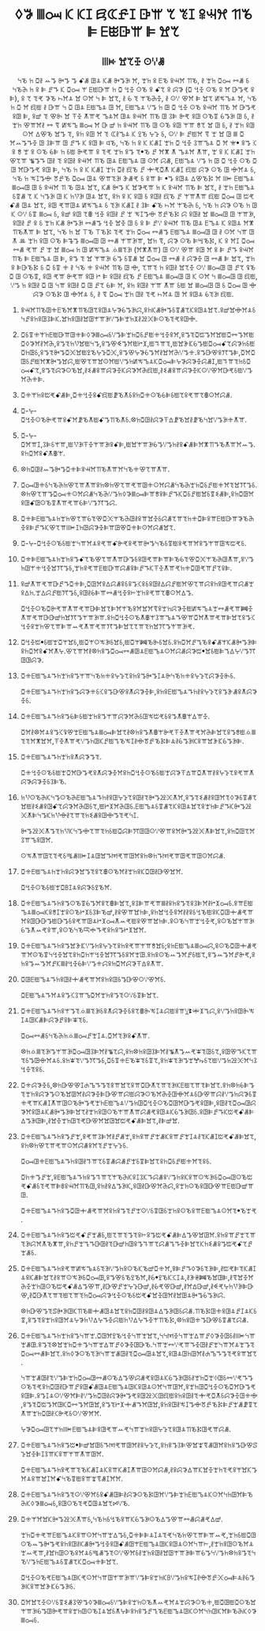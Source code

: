 <h1 align='center'>ꕺꖃ ꘈꗢ ꗪ ꗪꕯ ꗛꕆꗔꕯ ꕒꕌ ꕎ ꔳꕯ ꕉꕜꕮ ꔔꘋ ꕞ ꗋꖺꕒꕌ ꕞ ꖏꕎ</h1>
<h2 align='center'>ꔖꔜ ꖏꕎꔀ ꖴꗷꗡ</h2>
<p align='center'>ꕪꘋ ꖷ ꗞꔧ ꕀꔤ ꔻꔤ ꔤ ꗃꗡ ꖸꕊ ꗪꗡ ꔻꔤꘂ ꕮ, ꘃꖷ ꕉ ꗋꘋ ꕉꕜꕮ ꔔꘋ, ꔧ ꘃꖷ ꗞꗢ ꗬꗡ ꗏ ꕪꘋꔕ ꖷ ꕉ ꕞ ꗓꔒ ꗪ ꗞꗢ ꕚ ꗋꖺꕒꕌ ꖷ ꗞ ꔇꔀ ꖴꘋ ꕉ ꗃꕎ ꕉ ꕸꖃ (ꗞ ꔇꔀ ꖴꘋ ꕉ ꕮ ꕒꔤꕩ ꕉ ꕞ), ꕉ ꕎ ꔳꕩ ꖃꘋ ꖨꕮꕊ ꖏ ꖴꕮ ꕪ ꕞ ꖏꕎ, ꔧ ꕃ ꔳ ꕚꘋꔕꔀ, ꔧ ꖴꗷ ꕢꕮ ꕞ ꖏꕎ ꖦꖕꕰꕊ ꕮ,
ꕪꘋ ꖷ ꗞ ꕮ ꗛꖺ ꔧ ꕒꕌ ꕪ ꗞ ꖸꕊ ꗋꖺꕰꕊ ꖸ ꕮ, ꗋꖺꕰꕊ ꗷꔤ ꖷ ꖸ ꗞ ꔇꔀ ꖴꘋ ꕉꕜꕮ ꔔꘋ ꕮ ꕒꔤꕩ ꕉꖸ ꕞ, ꕉꕡ ꔳ ꕢꖝ ꖏ ꔉꔀ ꕧꕌꕩ ꕰꕊꕮ ꖸꕊ ꕉꕜꕮ ꔔꘋ ꖸ ꕘꕞ ꔬꕩ ꕉꖸ ꖴꘋꗒ ꕃꔤꘂ ꖸ ꗏ, ꔧ ꘃꖷ ꕢꕌꕮꔧ ꗬ ꗦ ꖦꖕꕰ ꘈꗢ ꕮ ꕒ ꕡ ꖷ ꕉꕜꕮ ꔔꘋ ꖸ ꖴꘋ ꕉꖸ ꕚꕌ ꗉꕎ ꖏ ꖸ ꗏ, ꔧ ꘃꖷ ꕉꖸ ꖴꕮ ꕔꕢꘋ ꖏꔤ ꔳ, ꕉꖷ ꕉꖸ ꕮ ꔳ ꕆꔧꕰꕊ ꗪ ꔌꘋ ꕴꕱ ꗏ, ꖴꗷ ꕞ ꗓꖺꕮ ꗦ ꘃ ꖏ ꖸ ꘈ ꗞ ꕮꕀꔤꔒꔀ ꖸ ꕘꕞꕌ ꖸ ꗓꔒ ꗪ ꕉꖸ ꕞ ꕼꘋ,
ꕪꘋ ꖷ ꕉ ꗪ ꗪꗡꕯ ꘃꖷ ꗞ ꔇꔀ ꕘꕌꕰꕊ ꗞ ꕮ ꕍꔷ ꕉꔤ ꕿ ꕉ ꗉ ꘃ ꕉ ꖴꘋ ꕃꕞ ꖷ ꗏꖺ ꔬꕩꕌ ꕉ ꔳꕩ ꘃꖷ ꕉꔤ ꔳꔷꘋ ꗓ ꕮꕨ ꕧ ꕰꕊꕮ ꕧꕌ, ꘃ ꕉ ꗪ ꗪꗡꕯ ꘃꖷ ꕢꕎꕌ ꘊꔤꔒ ꖸꔧ ꔳ ꕉꖸꔧ ꕉꕜꕮ ꔔꘋ ꖸꕊ ꗋꖺꕰꕊ ꖸ ꖴꕮ ꗱꗡ, ꗋꖺꕰꕊ ꗷꔤ ꖷ ꖸ ꗞ ꔇꔀ ꖴꘋ ꗞ ꖸ ꕮꕒꔤꕩ ꕉꖸ ꕞ,
ꕪꘋ ꖷ ꕉ ꗪ ꗪꗡꕯ ꘃꖷ ꗞꔧ ꗛꘋ ꗓ ꔺꕩꗞꕧ ꗪꗡꕯ ꗛꖺ ꕸꖃ ꖴꘋ ꖸ ꗳꕮꕊ ꗏ,
ꕪꘋ ꖷ ꖕꕯꔤꗳ ꔢꗔꘋ ꗞꗢ ꖸꕊ ꕢꕌꔳꘂ ꘀꗡꕩ ꗏ ꕉꕌ ꕞ ꔷꔤ ꕉꖸꕊ ꕔꕢꘋꗣ ꕮ ꔖꔜ ꗋꖺꕰꕊ ꘈꗢꖸ ꖸ ꗏ ꕉꕜꕮ ꔔ ꘋ ꖸꕊ ꖏꕎ, ꗪꗡ ꔻꔤ ꗪ ꖏꖃꕩꕌ ꖷ ꗪ ꕉꕜꕮ ꔔꘋ ꕞ ꖏꕎ, ꔧ ꘃꖷ ꗋꖺꕰꕊ ꗏꗒꗡ ꕎ ꗪ ꕪꔤꘂ ꖸ ꗪ ꖷꖬꘂ ꖸꕊ ꖏꕎ, ꕉꖷ ꕉ ꗪ ꕉꖸ ꗏ ꕉꖸꔧ ꗛꘋ ꗓ ꕚꕌꕧꕌ ꗛꖺ ꗞꗢ ꖸ ꔱꕩ ꗃꗡ ꖸꕊ ꖏꕎ, ꕉꖸ ꕩꕌꖸꕊ ꖦꖕꕰꕊ ꗏ ꔳꘂ ꗪꗡꕯ ꔧ ꕘꕞ ꗃꘋ ꖨꕮ ꕚꘋꔕ ꗏ,
ꕪꘋ ꖷ ꕸꖃ ꖴꘋ ꖷ ꖸ ꗪ ꖴꗷ ꗏꗒ ꘈꗢ ꗏ, ꕉꕡ ꕉꖸ ꕎꕬ ꔇꔀ ꕉꖸꔧ ꗓ ꘃ ꖕꕯꔤꗳ ꔢꗔꘋꗣ ꗱ ꕉꖸꔧ ꖏ ꘈꗢꖸ ꖸ ꕚꕌꘂ, ꕉꖸꔧ ꗓ ꕉ ꗏ ꘃꖷ ꗪꗡ ꔻꔤꘂ ꗬꗡꔤ ꔇꔀ ꖏꔀ ꖸ ꗏ ꕉ ꕞ ꗓꗷ ꕉꕜꕮ ꔔꘋ ꖸꕊ ꗋꕰꕊ ꗪ ꕉꖸꕊ ꕮꕨ ꔔꘋꕧꕌ ꕞ ꖏꕎ, 
ꕪꘋ ꖷ ꖏ ꔋꘋ ꔋꘋꗣ ꔳꕩ ꘃꖷ ꗞꗢ ꗬꗡꔤ ꗋꖺꕰꕊ ꘈꗢꖸ ꖸ ꔧ ꖴꕮ ꕪꕌ ꖸ ꕧ ꔛ ꘃꖷ ꕉꖸ ꖴꘋ ꕞꔦꔤ ꘈꗢꖸ ꖸ ꗬꗡ ꕚꕌꘂꕌ,
ꖏꖷ ꗦ,
ꕸꖃ ꖴꘋ ꕞꖇꘋꗣ,
ꗪ ꕉ ꕮꕯ ꗞꗢ ꗬꗡ ꕩꕌ ꗓ ꘃ ꖏ ꘈꗢ ꖷ ꖸ ꖦꖕꕰꕊ ꗝꘈꔳꘂ (ꕮꕨꕧꕌ) ꖸ ꖴꗷ ꕢꕌ ꕉꖸ ꕮ ꕉ ꕞ ꗓꔒ ꕉꕜꕮ ꔔꘋ ꕞ ꗋꖺꕰꕊ ꖸ ꕞ, ꕉꔤ ꔳ ꖏ ꕚꕌꘂ ꕃꔤ ꗏꗒꗡ ꖏ ꗞꗢ ꖸ ꗬꗡ ꔧ ꕸꖃꔀ ꖸ ꗬꗡ ꕞ ꖏꕎ, ꘃꖷ ꕉ ꕞꕒꘋꗣ ꗏ ꗞ ꗏꗒ ꔰ ꔧ ꕪꘋ ꔰ ꕉꕜꕮ ꔔꘋ ꖸ ꗳ, ꕎꕌꔳ ꖷ ꕉꖸꔧ ꖏꕎꔀ ꖴꗷ ꘈꗢꖸ ꖸ ꗓꕎ ꖤꘋ ꗞ ꖸ ꖴꘋꗒ, ꕉꖸ ꕩꕌ ꔬꕩꕌ ꕉꖸ ꔵ ꕞ ꕉꖸꔧ ꗛꘋ ꗓ ꗋꖺꕰꕊ ꘈꗢꖸ ꖸ ꗪ ꖴꕮ ꕪ ꘈꗢꖸ ꖸ ꗛꖺ, ꗷꔤ ꖷ ꕉꖸꔧ ꗞ ꖸ ꕪꕌ ꕉꖸꔧ ꗞ ꖸ ꗓꕎ ꕃꕞ ꕮ, ꕉꖷ ꕉꖸꔧ ꕚꕌ ꕧꕌ ꗏꖺ ꖏ ꘈꗢꖸ ꖸ ꗏ ꗞꗢ ꖸ ꗳ ꕸꖃ ꖴꘋꗣ ꖸ ꗳꕮꕊ ꗏ, ꔧ ꗦ ꗞꗢ ꘃꖷ ꖸꔧ ꔳꕩ ꖨꕮꕊ ꖸ ꕮ ꕉꖸꕊ ꕃꔳꘂ ꗛꖺ.</p>
<ol>
  <li>
    <p>ꕉꕜꕮꔔꘋꖸꔰꗋꘋꕮꕨꔔꘋꖸꕎꕉꖸꕊꕴꖃꕃꔤꘂꗱ,ꕉꖷꗪꗡꔻꔤꗏꗒꗡꕎꗪꕉꖸꕊꖏꕎ.ꕉꕡꖏꗳꕮꕊꗏꕪꗓꕉꖷꕉꖸꕘꕞꗪ.ꖏꖷꕉꖸꔧꖏꖸꕚꕌꘂꗷꔤꕞꘃꖷꘉꔧꗠꖻꕞꖴꘋꔳꕩꕉꖸꗳ.</p>
  </li>
  <li>
    <p>ꗞꗏꗒꔰꕚꖷꗋꖺꕒꕌꖸꔰꕞꕺꖃꘈꗢꗏꗷꔤꕞꘃꖷꗞꗏꗓꖺꔰꔇꔀꕉꕮ,ꕉꔤꔳꗞꔱꔤꕮꖏꖺꗞꗬꔤꕮꖺꗞꕺꖃꕮꔧꕮꔕ,ꕉꔤꔳꖷꖬꖏꖺꕪꔤ,ꕉꔤꕢꔽꔤꕮꖺꔵꘉ,ꖺꕐꕌꔳ,ꖺꖏꘀꗫꕃꔤꖺꗞꗢꗃꕎꕸꖃꖷꗏꖺꗞꖷꖸꗏ,ꕉꔤꔳꔻꔤꗞꖻꖏꖺꔌꘋꕴꕱꗞꖻ,ꕉꔤꕢꕴꖃꕃꔤꕮꔧꖏꕮꔕꗷꔤꔰ.ꕉꔤꕒꕢꕉꔫꔤꕞ,ꗞꕮꗞꖸꗏꗓꖺꕮꕨꔻꔤꖏꗱ,ꖺꕢꕎꕌꖏꖴꕮꖺꗷꔤꖷꖦꖕꕰꕊꗪꗞꗢꕞꕴꖃꕸꖃꔀꗱꗡꕯ,ꖺꕐꕌꔳꖷꗏꗞꗢꗃꕎ,ꕉꔤꔳꕸꖃꖴꘋꖏ,ꔧꗨꗡꕉꕌꕸꖃꔀꗪꕸꖃꕮꔕꗛꖺ,ꔧꗨꗡꕉꕌꕸꖃꔀꗪꖴꗷꕢꕮꕒꕩꗏꖺꗷꔤꕮꔕꔰꕞ.</p>
  </li>
  <li>
    <p>ꗞꔰꕚꖷꕉꔱꕩꗃꗡꕞ,ꗞꔰꔇꔀꕉꗃꗛꖺꗘꘋꕧꗏꕉꖷꗞꔰꖴꘋꕃꕞꗏꖺꕎꕉꕩꕌꕎꕬꖴꕮꗱꗡ.</p>
  </li>
  <li>
    <p>ꗞ-ꕴ-ꗞꔇꔀꖴꘋꔬꕩꕌꕉꗃꕮꗘꘋꕧꖺꗃꔤꔔꘋꕧꗏ.ꕕꖷꗞꖸꔧꕸꖃꔉꕖꗘꘋꖏꔧꗘꘋꕪꖏꗷꔤꘂꔰꕧꕌ.</p>
  </li>
  <li>
    <p>ꗞ-ꕴ-ꗞꕮꕌꕯ,ꕘꕞꗏꕚꕌ,ꖺꖬꘂꔉꔀꕚꕌꘂꕉꗃꕞ,ꖺꖏꕚꕌꘂꕃꔤꗷꔤꖷꔧꕉꗃꗡꕞꕮꕨꔔꔒꘋꕧꕌꕮꕀꔤ.ꕉꖷꗞꕮꕉꗃꕧꕬꕚ.</p>
  </li>
  <li>
    <p>ꕕꖷꗞꖸꔧꕀꔤꔻꔤꗞꔰꕞꕉꕜꕮꔔꘋꕧꕌꕮꕪꘋꔰꕢꕎꕌꕧꕌ.</p>
  </li>
  <li>
    <p>ꗞꗢꖸꔰꗏꕪꘋꔕꖷꕢꕎꕌꕧꕌꕉꖷꕕꖷꕢꕎꕌꕩꕌꖸꔰꖴꕮꗱꗡꕪꘋꔕꘃꖷꗞꗏꗓꖺꔰꕮꔳꖏꔫꔤꗏ.ꕕꖷꕢꕎꕌꔤꗞꗢꔰꖴꕮꗱꗡꕪꘋꔕꗷꔤꖷꕺꖃꘈꗢꕞꕌꗉꕉꕞꗓꔒꗪꗞꗏꗓꖺꖏꗏꗒꗨꗡꕞ,ꕉꖷꗞꖸꕮꕉꖸꗃꖸꖴꘋꗒꕧꕌꕩꕌꕃꕞꗷꔤꔫꔤꗱ.</p>
  </li>
  <li>
    <p>ꗞꔰꕞꗋꖺꕰꕊꖷꘃꖷꕢꕎꕌꕃꔳꕢꗞꖻꕚꘋꔕꖸꔧꕉꕌꖏꔀꗏꗱꗡꕎꕌꔳꖷꔰꗞꕞꕉꕌꗋꖺꕒꕌꖃꘋꔕꔀꕉꕞꗓꔒꗪꕢꕎꕌꔖꔜꕯꖷꖸꕸꖃꔀꕞꕌꖸꕢꗞꔰꕞꖴꕮꗱꗡꖏꕎ.</p>
  </li>
  <li>
    <p>ꗞ-ꕴ-ꗞꔇꔀꖴꘋꗏꖺꘃꕪꕌꕮꕊꕉꕩꕌꗃꔬꕩꕉꕩꕌꔻꔤꕪꘋꗏꗒꖺꕉꕩꕌꕮꕉꔤꕚꕌꖸꖕꔱꕩꗏ.</p>
  </li>
  <li>
    <p>ꗞꔰꕞꗋꖺꕰꕊꖷꘃꖷꕉꔤꗃꕎꘋꕢꕎꕌꕧꕌꕒꔤꗏꕉꖸꕩꕌꕞꕌꕞꘋꕃꔳꕢꗞꖻꕚꘋꔕꖸꕧꕌ,ꕉꗷꔤꖷꖸꕚꔰꔇꔀꖏꔫꔤꗏ,ꘃꖷꕉꕩꕌꗋꖺꕒꕌꗱꗡꕉꕞꗓꔒꗪꔉꔀꕧꕌꕩꖷꔰꗞꖸꕩꕌꗓꕎꕉꕞ.</p>
  </li>
  <li>
    <p>ꕉꕡꕧꕌꕩꕌꕒꗓꔒꗞꔰꕞ,ꗞꖸꕮꕉꕔꗱꗡꕉꗏꕉꔤꕿꕉꗏꕉꖸꔧꕔꗱꗓꖺꕮꕢꕎꕌꗱꕉꖷꕉꖸꕩꕌꗱꗡꘃꕉꕔꖷ.ꘃꕔꗱꗓꖺꔫꔤꗏ,ꕉꖸꔧꕃꕞꕌꗬꗡꔇꔀꕉꔝꘃꖷꕉꕩꕌꕎꕬꖴꕮꕔꔤ.</p>
    <p>ꗞꔇꔀꖴꘋꗞꔬꕩꕌꕧꕌꕩꕌꕒꕞꖏꕎꕞꕮꕚꘋꕉꕮꖏꕮꗦꕉꘃꖷꕸꖃꔀꖺꖦꖕꕰꕊꘃꗬꗡꕩꕌꔞꔀꕧꕌꕩꕌꕒꕒꕡꖷꖏꔫꔤꕚꕌꘂꕌ.ꕉꖷꗞꔇꔀꖴꘋꕧꕬꕚꕘꕌꕰꕊꔒꕢꕌꗞꕮꕧꕌꕩꕌꕞꖏꕎꕉꔤꕿꔇꔀꕉꘃꖷꕢꕎꕌꕞꕌꕀꕩꕧꕌꕩꕌꔫꔤꕞꖏꕎꕎꕌꔳꖷꖏꔫꔤꕚꕌꘂꕩ.</p>
  </li>
  <li>
    <p>ꗞꔇꔀꔱꔷꗏꖺꘃꗞꕚꖏꗏ,ꖺꗞꕚꖴꖕꘂꗏꖏꗏ,ꖺꗞꕚꔞꘋꖝꗏꖏꗏ.ꕉꖷꗞꕮꗓꔎꘋꕉꗃꗡꕚꗪꗡꔻꔤꘂꕞꕉꖷꗞꕮꕉꗃꕮꕧꕴ.ꕢꕎꕌꕮꔧꕕꖷꕉꔤꗞꗢꗬꗡꖸꕊꗋꖺꕰꕊꖴꕮꗱꗡꕸꖃꔱꔷꖏꗏꖺꕞꔎꕔꕴꗷꔤꔫꖸꖸꕸꖃ.</p>
  </li>
  <li>
    <p>ꗞꔰꗋꖺꕰꕊꔒꖷꘃꖷꕉꔤꕚꕌꕪꘋꖷꔰꕉꕴꕱꕎꕉꖷꕉꔤꔻꔤꕯꕊꔬꕪꘋꖷꔰꕉꕴꕱꕎꕸꖃꔀꖝꗏ.</p>
    <p>ꗞꔰꗋꖺꕰꕊꔒꖷꘃꖷꕉꔤꕸꖃꔰꗏꕿꕉꔤꕒꕢꕉꕧꕸꖃꔀꕞ,ꕉꖷꕉꗋꖺꕰꕊꔒꖷꔧꕉꕴꕱꕎꕉꔤꘀꗡꕉꕧꕸꖃꔀꗏ.</p>
  </li>
  <li>
    <p>ꗞꔰꗋꖺꕰꕊꔒꖷꕉꔤꕃꕞꗏꖺꘃꖷꕉꔤꕚꕌꕸꖃꕮꔕꗏꖸꖕꔱꕩꗏꕉꔤꕧꕬꕚꕔꕌꔀ.</p>
    <p>ꗞꕮꔧꕕꕮꕊꕉꔤꕿꖤꕢꘃꗋꖺꕰꕊꘈꗢꕞꖏꕎꔧꕕꖷꕉꔤꕧꕬꕚꔬꕩꔉꔀꕧꕌꕩꕮꔕꕞꖏꕎꕉꔤꗉꖺꗝꘈꔳꔳꕮꕨꖏꕮ,ꔉꔀꕧꕌꕩꗷꔤꖷꖸꗪꗓꖺꔎꘋꖕꕯꔧꗳꔢꗔꘋꗣꕞꕋꔧꕃꔤꘂꗪꕉꕌꖏꘀꗫꕃꔤꘂꕞ.</p>
  </li>
  <li>
    <p>ꗞꔰꗋꖺꕰꕊꔒꖷꘃꖷꕉꕧꕸꖃꔤꔳ.</p>
    <p>ꗞꔰꔇꔀꖴꘋꗏꖺꘃꗞꕮꕒꔤꕩꕉꕧꕸꖃꔀꕮꕉꖷꗞꔇꔀꖴꘋꗏꖺꘃꕸꖃꔉꕖꕌꗞꕧꕌꔧꕉꕴꕱꕎꕉꕩꕌꕧꕸꖃꕸꖃꔀꗏꕘꕞꘋ.</p>
  </li>
  <li>
    <p>ꖷꖬꖴꘋꔕꗪꕪꔤꖴꘋꔕꗋꖺꕰꕊꔒꖷꔧꕉꖸꕴꕱꕎꕉꖸꔧꔳꔻꔤꗠꖻꕧꕮ,ꕉꔤꔳꗨꗡꔧꕉꖸꕮꔳꕺꖃꗏꗒꗡꕎꖏꖺꔧꗨꗡꕉꖸꗃꕎꕸꖃꕮꔕꖸꗏꕎ,ꖺꔵꘉꕮꔕꖸꗏ.ꗋꖺꕰꕊꗏꗒꗡꕎꗪꕉꖸꕊꖏꕎꕉꘃꖷꕞꗓꔒꗪꔻꔤꗠꖻꕧꕞꕪꔤꗪꖷꖬꗳꔧꕎꕌꔳꖷꗨꗡꕉꖸꗳꔤꔳꕩꕪꕯ.</p>
    <p>ꔻꔤꗠꖻꕧꔤꔳꖷꖬꗪꕪꔤꗳꕎꕌꔳꖷꗏꖺꗞꗱꕞꔫꖸꖸꖴꗷꕢꕌꕉꕮꔻꔤꗠꖻꕧꕞꖏꕎ,ꕉꖷꗞꖸꕎꕮꕘꕌꕰꕉꖸꕮ.</p>
    <p>ꖴꖕꕧꕌꖸꕎꔳꕩꗏꗆꗡꔖꔜꕯꕊꖸꖏꔒꔟꕩꕌꖸꕮꕉꖷꕕꖷꔒꔟꕩꕌꖸꕩꕌꖸꖴꕮꗱꗡ.</p>
  </li>
  <li>
    <p>ꗞꔰꗋꖺꕰꕊꖷꘃꖷꕉꕸꖃꖏꔤꔳꕉꕎꕬꖴꘋꕮꔧꘃꖷꕉꗪꗞꖸꔧꕒꕢꖏꕮ.</p>
    <p>ꗞꔇꔀꖴꘋꗏꖺꘃꗞꕗꕯꕊꕉꕸꖃꗏꔌꘋꕮ.</p>
  </li>
  <li>
    <p>ꗞꔰꗋꖺꕰꕊꔒꖷꕉꔤꖴꘋꗒꕃꔤꕮꕉꕎꕬꕞꖏꕎ,ꕉꕘꕞꕌꕩꕌꘈꔧꕉꖷꕉꔤꔳꕉꕘꕞꕮꔧꔵꘉꗢꗏ.ꕉꕌꗋꖺꕰꕊꘈꗢꗪꕉꗉꕯꘃꕉꖴꘋꔵꘉꗏꕘꕞꘋꕡ,ꔧꕉꕢꕌꖏꖷꕞ,ꕉꖷꖏꔇꔀꕉꕮꔧꔧꕉꗏꔇꘋꖺꕉꗪꗞꖸꗻꗡꕩꕌꕮꕉꖸꕒꕒꔤꖺꕒꔤꗏꕉꕩꕌꖸꕊꔵꘉꗢꕧꕀꕩꖺꕉꕢꕌꖏꖷꕞ.ꕉꖴꘋꕪꕌꘃꔇꔀꕩ,ꕉꖴꘋꖏꕚꕌꘂꕃꔤꕧꕀꕩꕉꕌ,ꕉꖴꘋꕪꘋꕓꖢꔒꕩꕉꖷꕉꔤꔵꘉꖏꕮ.</p>
  </li>
  <li>
    <p>ꗞꔰꗋꖺꕰꕊꔒꖷꕉꔤꖏꘀꗫꗷꔤꖷꕉꕴꕱꕎꕉꖷꕉꕩꕌꕚꕌꗉꖏꗏ;ꕉꖷꗋꖺꕰꕊꘈꗢꗱ,ꕉꖴꘋꗞꖸꗻꗡꕩꕌꕮꖴꘋꗒꕪꔇꔀꖏꕎꕉꖷꗞꖷꕚꔇꔀꖏꔫꔤꗏꕉꕮꘃꖸ.ꕉꖷꕉꖴꘋꕀꔤꕮꗓꗏꖺꕎ,ꕉꔤꕀꔤꕮꗓꔬꕩ,ꕉꖷꕉꔤꕀꔤꕮꗓꗪꘈꔧꔇꔀꕃꕞꗷꔤꔰꗱꕉꖷꗞꕮꕸꖃꔉꕖꕉꕧꕌ.</p>
  </li>
  <li>
    <p>ꗞꖸꗋꖺꕰꕊꔒꖷꕉꖸꔧꗻꗡꕩꕌꕮꕉꖷꕉꖸꗏꔤꕒꕢꖴꗷꕢꕮꗏ.</p>
    <p>ꗞꗋꖺꕰꕊꔒꕮꕊꕉꔤꕿꕘꕌꕰꗞꕮꘃꖷꕉꔤꔳꖴꗷꗏꗒꕞꖏꕎ.</p>
  </li>
  <li>
    <p>ꗞꔰꗋꖺꕰꕊꔒꖷꕉꕚꔤꔳꗝꘈꔳꘂꗏꕉꕧꕸꖃꔀꗏꕉꕎꕬꖝꖕꕯꕊꗱꖺꕉꕌꗸꔪꗽꘉꔎꗱ,ꕉꗷꔤꖷꕉꖸꖝꖕꕯꕊꖸꗪꗡꕞꕸꖃꗓꕉꕞꕾꔳꗏ.</p>
    <p>ꗞꗢꗬꗡꗏꕪꘋꔕꖷꗝꘈꗢꗓꘃꕯꕊ.ꗞꕮꔳꘂꕉꗃꕧꕌ.</p>
    <p>ꕕꖷꗝꘈꔳꘂꔤꕚꕌꘂꗞꗢꖸꕘꕞꕮꔧꘊꕎꗱ,ꕉꖷꕕꖷꕉꖸꕘꕞꕮꔧꘊꕧꔤꕀꕩꕾꔳꖸꗏꕎ,ꕉꖸꕢꔒꗪꕎꕌꔳꗏꔤꖸꗳꕮꕊꗏ.ꕉꖷꕾꔳꗷꔤꔫꔤꗏ,ꗞꗏꗒꔰꗋꘋꕾꔳꗏꗒꕎ,ꕉꖷꕾꔳꘂꔤꘃꖡꖫꗏꕎꖺꗷꔤꖷꗠꖻꕮꕪꕘꔇꔀꔳꕉꗏ.</p>
  </li>
  <li>
    <p>ꗞꔰꕸꖃꔀꗏ,ꕕꖷꕒꕢꕢꕯꕈꕰꔒꔤꔳꕉꕌꖏꕎꕉꕌꗞꕒꕧꕎꕌꔳꘂꗪꗋꖺꕎꕌꔳꕞꖏꕎ.ꕉꖷꕕꖷꕃꕞꔤꔳꘃꖷꕉꕸꖃꔤꖴꘋꖏꖸꕮꔧꕸꖃꔀꕞꕒꕢꕌꗱꖺꕸꖃꖴꘋꕮꔕꔀꖸꗳꕮꕊꗏꕒꕢꕌꗱꔧꗷꔤꖷꕸꖃꗏꗒꔰꕩꕌꗪꗡꕯꕧꕌꖸꖴꘋꔻꔤꕩꘃꖷꗋꖺꕰꕊꗷꔤꖷꖸꗞꔇꔀꖴꘋꗞꖸꕮꕒꔤꕩꕉꖸꕞ,ꕉꖸꔧꔳꗞꗢꖸꕸꖃꕮꕉꖸꕊꗪꗡꔻꔤꘂꕞꖏꕎꔧꘃꖷꕉꖸꖴꘋꕚꕌꕧꕌꗱꗡꕩꕉꖸꕊꗪꕃꔤꘂꖸꗏ.ꕉꖸꕞꗓꔒꗪꔱꕩꗃꗡꕞꕔꔤꘂꖸꕞ,ꔧꖏꔀꘃꖷꖸꔳꕩꕒꕢꕮꖏꖸꖏꔱꕩꗃꗡꕞꖏꕎ,ꔧꕞꕡꖏ.</p>
  </li>
  <li>
    <p>ꗞꔰꗋꖺꕰꕊꔒꖷꕉꔤꗓꘃ,ꕉꕩꕌꕘꕞꕮꔧꗓꗡꘃ,ꕉꖷꕉꕌꗓꘃꗡꗪꕉꕌꗓꘃꕯꕊꔧꔳꗪꗡꕯꔱꕩꗃꗡꕞꖏꕎ,ꕉꖷꕕꖷꕢꕎꕌꕩꕌꖴꕮꗱꗡꕉꕮꔳꗓꘃꕴꕱꗏ.</p>
    <p>ꗞꗢꖸꔰꗋꖺꕰꕊꔒꖷꕉꖸꔧꕐꕌꕎꗏꗒꗡꗱꗡꗓꘃꗏꗒꕞꖏꕎꕉꖷꗞꗏꗓꖺꔰꕮꔳꕉꗏ.</p>
    <p>ꗞꖷꔰꔤꗓꘃ,ꕉꗋꖺꕰꕊꔒꖷꕉꔤꕐꕌꕎꕚꘋꔕꗪꕉꕯꕘꗪꔒꗱꗡꕉꗷꔤꖷꕉꗪꕉꕌꖴꖕꘂꗏꗞꗢꖸꖴꘋꔱꕩꗃꗡꗏꔳꕩꕌꕞꗚꕉꕜꕮꔔꘋꖸ,ꕉꖷꔧꕉꕔꔤꘂꗪ,ꕉꖸꔧꕒꕢꕮꔕꗱ,ꕉꘃꖷꖴꘋꕉꖸꕒꕢꕌꗋꖺꕒꕡꕌꖸ.</p>
    <p>ꗞꔰꗋꖺꕰꕊꔒꖷꕉꔤꗞꖸꗻꗡꕩꕌꕮꕉꖷꕉꔤꔳꗓꘃꖴꗷꗏꗒꖸꗏꘃꖷꕉꖴꘋꕉꕌꗋꖺꕰꕊꖴꕮꔳꔷꘋꘃꕩ.</p>
  </li>
  <li>
    <p>ꗞꔰꗋꖺꕰꕊꔒꖷꕉꔤꔱꕩꗃꗓꘃꗡꗏ,ꖺꕎꕌꔳꔤꔳꕉꔝꕉꔤꔱꕩꗃꗡꕞꕔꔤꕢꖏꖸꕮ.ꕉꖷꕉꕌꗓꘃꕎꕌꔳꘂꗱꕮꕧꘋꕨꕌ,ꕉꖷꗓꘃꔎꔒꕒꖸꔧꔳꕒꕡꖷꖸꕉꔤꕐꕌꕎꗱꗡꔎꔒꔀꕞꖏꕎꗪꖷꗨꗡꕉꔤꔱꕩꗃꕎꗓꘃꗡꗏ.</p>
  </li>
  <li>
    <p>ꗞꔰꗋꖺꕰꕊꔒꖷꕉꕩꕌꖦꖕꕰꕊꗏꔳꘂꗷꔤꖷꕉꖴꘋꗪꘋꕡꗞꔰꕮ,ꕉꕞꗓꔒꕺꖃꗏꔳꘂꕞ,ꔧꔱꕩꕞꔳꗪꗡꕯꕊꕉꗪꗡꕞꖏꕎꔧꕉꕌꖴꖕꘂꗏꗞꗢꖸ,ꕉꔤꕢꗏꘋꔌꘋꕮ,ꔧꕃꔷꔌꘋꗪꕿꕯꕊ,ꔧꘀꕇꔞꘋꖏꖸꕞ,ꔧꗦꖏꔀꕮꔕꔀꘃꖷꖸꖴꘋꔱꕩꗃꗡꕔꔤꕢꕌ,ꔧꕒꕢꗓꘃꕴꕱꕒꕡ,ꔧꕃꕩꕢꕒꕡ,ꔧꕮꕖꕒꕡ,ꔧꔽꕩꕴꖷꖬꘂꕞꕒꕢ,ꔧꗞꕒꕧꕎꕌꔳꖺꕎꕌꔳꖷꗞꗢꕸꖃꔇꔀꖴꘋꗏꔱꕩꗃꖏꔀꖸꕮꔧꖏꖸꕊꔻꔤꕃꔤꘂꗱ.</p>
    <p>ꕕꖷꕒꕢꔤꔳꕷꔻꘂꖸꗪꔔꘋꘈꗻꗡꖸꕊꖏꕎꕉꖷꗞꖸꔧꕉꖸꕊꕔꔤꘂꖸꗏꗱꗡ.ꔔꘋꗣꖸꔰꕉꖸꕊꗓꕯꕊꗪꗏꗒ,ꕉꔤꔳꕉꘃꖷꕉꖸꕮꕊꕴꖃꖷꖬꕔꕴꔒꔀꗱꖺꖷꖬꕔꕴꔒꔀꕚꔔꘋꗣ,ꕕꖷꕉꖸꔰꔤꕒꕢꗏꗒꗡꕎꗱꗡ.</p>
  </li>
  <li>
    <p>ꗞꔰꗋꖺꕰꕊꔒꖷꘃꖷꕉꔤꕪꕌꘃ.ꗞꖸꕮꔌꘋꔇꔀꕪꕌꘃꖏꕎ,ꕪꕪꔟꔀꕪꕌꘃꕔꕌꗓꕺꖃꔀꖸꗏꔧꔖꔜꕪꕌꘃꗡꖸ.ꕉꔤꔳꕕꖏꘃꖷꗞꔰꔤꕪꕌꘃꕔꕌꗓꕺꖃꔀꖸꕒꘋ.ꕪꕌꘃꗬꗷꕩꕌꔒꔀꖸꔧꗓꘃꕪꕌꕮꕊꘃꔤꔳꗞꗢꗬꗡꕞꖏꕎ.ꕉꖷꕺꖃꖴꘋꔳꘂꕪꕌꘃꗡꖸꔧꔳꗞꗢꖸꕊꖏꕎ,ꕉꖸꕊꖸꖷꖸꕮꔧꕈꕰꔒꔤꔳꕩꕉꕌꖏꕎ.</p>
    <p>ꕪꕌꘃꗡꖸꔧꔳꗷꔤꕞꘃꖷꗞꗢꖸꗬꗡꖴꘋꕔꔤꕢꗱꗡꕩꕉꖸꕊꗪꕃꔤꘂꖸꗏꔧꘃꖷꗞꘃꗺꖸꗏꗬꗷꕩꔒꔤꖴꘋꔳꕩꕉꖷꗞꖸꔧꕒꕌꗓꕉꖸꗃꗡꖸꕊꗋꖺꕰꕊꖸꗪꕉꖸꕊꖴꕮꕪꕌꖸꕮ,ꕉꘃꖷꖸꗞꔇꔀꖴꘋꗞꕮꕒꔤꕩꕉꖸꕞ.ꕉꔤꕯꕊꖴꗷꕢꕮꕞꔧꗷꔤꖷꗞꖸꔧꕸꖃꔻꔤꕩꕉꖸꗠꖻꖸꗛꖺꕉꖷꕉꖸꔧꔳꔺꕩꗞꕧꗏꕸꖃꔀꖸꔰꗳ,ꕉꔤꔳꗞꔱꔤꕮꖸꗪꗞꗬꔤꕮꖸꖏ,ꕉꔤꔳꔵꘉꗻꗡꔒꕮꖸꖏ,ꕉꖷꕉꖸꔧꖕꕯꔤꗳꔢꗔꘋꗣꕞꗓꘃꗡꗘꗒꕎꕧꕌꘃꖷꗞꖸꔧꕿꔬꕩꗏꖴꗷꕢꕮꕮ.</p>
    <p>ꕴꖃꗞꗢꖸꕎꕚꖷꔖꔜꗋꖺꕰꕊꕞꕉꖸꕩꕌꕀꕩꕪꕌꘃꖷꕉꖸꕴꕱꕎꕉꖸꕊꔔꘋꗣꖸꕩꕌꗱꗡ.</p>
  </li>
  <li>
    <p>ꗞꔰꗋꖺꕰꕊꔒꖷꕉꔤꔱꔷꕞꕡꖏꖸꗏꔒꔟꕩꕌꖸꕮꔧꕉꕴꕱꕎ,ꕉꖷꕉꔤꕘꕞꕢꖏꘆꗦꗡꖸꕮꕉꖷꕉꔤꕒꕢꕶꕱꖏꔀꕞꕯꕘꕌꗪꕉꕌꕚꕌꕧꕌꖸꕮ.</p>
    <p>ꗞꔰꗋꖺꕰꕊꔒꖷꕉꕩꕌꔳꘋꗪꗡꕯꕊꗪꕉꕌꗪꗡꕯꕧꕌꖸꖴꕮꗱꗡ,ꔧꕉꕸꖃꕔꕌꗪꖏꔀꘃꖷꔳꕩꕉꕚꖏꗪꔤꕮꕊꕉꕌꖏꕯꕮꗃꕪꘋꗒꖺꕉꕌꘆꗦꗡꕯꕮꕮ.</p>
  </li>
  <li>
    <p>ꗞꔰꗋꖺꕰꕊꔒꖷꕉꔤꔳꖴꗷꕢꕮꗏꕉꗃꗡꖸꕞꔧꕸꖃꖴꘋꗣꖸꕮꗷꔤꕞꘃꖷꗋꖺꕰꕊꗪꖴꕮꕪꖷꖸꕮꕞꘋꔕꗪꕺꖃꘈꗢꗏ,ꕉꖸꖴꘋꔳꕩꗞꖸꕊꖏꕎꗯꗷꘋ.</p>
  </li>
  <li>
    <p>ꗞꔰꕚꕮꖏꗪꔻꔤꗠꖻꕧꕌꗏ,ꕪꘋꖷꗏꔇꘋꕉꕌꗪꕃꔤꘂꖴꘋꕔꔤꕢꕌꗬꗡꗱꗡꕩꕔꕡ.</p>
    <p>ꘃꖷꗞꔰꕩꕌꗋꖺꕰꕊꗪꕉꕌꖴꕮꕪꕌꘃꕔꔤꗏ,ꗞꔰꕞꕞꕊꕯꕊꔳꕩꕪꘋꖷꕢꕎꕌꕞꕌꕀꕩ,ꘃꖷꗏꖺꗞꖸꖴꘋꕀꔤꔻꔤꕩꕉꖷꕉꖸꔧꗪꗡꔻꔤꔇꔀꕉꖸꗃꗡꖸꕚꗋꖺꕰꕊꖸꗪꕉꖸꕊꖴꕮꕪꕌꔝ,ꔧꘃꖷꕉꖸꖴꘋꕮꕊꘃꕀꕩꕌ,ꔧꖏꖷꖸꖴꘋꕉꕮꕊꗏꗆꗡꔤꔳꖴꗷꕢꕮꗏꔧꘃꖷꕉꖸꔧꖏꖸꕚꕌꘂꕞꕌꕃꔤꕪꗷꔤꖷꕕꖷꕉꔤꔳꕪꘋꗷꔤꖷꗋꖺꕰꕊꗏꗒꗡꕎꗪꗞꗢꔰꕞꖏꕎ.</p>
    <p>ꗞꔇꔀꖴꘋꕩꗋꖺꕰꕊꖸꗪꕩꖴꕮꕪꕌꖸꕚꕌꘂꕌꗷꔤꕞꕉꘃꖷꗪꕗꗷꔤꖷꕉꖕꕯꔧꗳꔢꗔꖻꗢꕞꕋꔧꕃꔤꘂꗪꕉꕌꖏꘀꗫꕃꔤꘂꗏ.</p>
  </li>
  <li>
    <p>ꗞꕮꖏꕎꔀꖴꗷꗏꗒꗨꗡꕘꕢꔤꕺꖃꘈꗢꗏꗷꔤꕞꕉꘃꖷꖴꘋꕧꕀꕩꕮꕊꘃꕸꖃꖴꘋꔰ,ꖺꗞꖸꖺꗞꖴꘋꖏꕚꕌꘂꕃꔤꖸꔬꕩꕌꕉꘃꖷꖸꖴꘋꕯꕊꖏꗏꕧꕴꕞꕉꖷꕉꔤꗓꔎꘋꗋꖺꕰꕊꖸꗪꖴꕮꕪꖷꖸꗪꕮꕞꘋꔕꗪꕺꖃꘈꗢꗏ.</p>
  </li>
</ol>